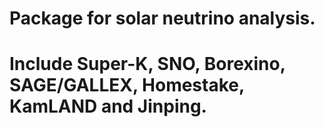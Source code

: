 # Package for solar neutrino analysis.
# Include Super-K, SNO, Borexino, SAGE/GALLEX, Homestake, KamLAND and Jinping.
